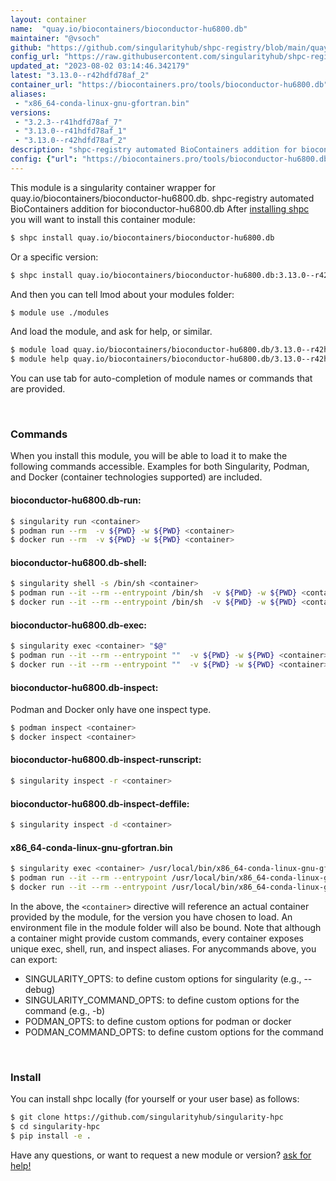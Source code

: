 ```yaml
---
layout: container
name:  "quay.io/biocontainers/bioconductor-hu6800.db"
maintainer: "@vsoch"
github: "https://github.com/singularityhub/shpc-registry/blob/main/quay.io/biocontainers/bioconductor-hu6800.db/container.yaml"
config_url: "https://raw.githubusercontent.com/singularityhub/shpc-registry/main/quay.io/biocontainers/bioconductor-hu6800.db/container.yaml"
updated_at: "2023-08-02 03:14:46.342179"
latest: "3.13.0--r42hdfd78af_2"
container_url: "https://biocontainers.pro/tools/bioconductor-hu6800.db"
aliases:
 - "x86_64-conda-linux-gnu-gfortran.bin"
versions:
 - "3.2.3--r41hdfd78af_7"
 - "3.13.0--r41hdfd78af_1"
 - "3.13.0--r42hdfd78af_2"
description: "shpc-registry automated BioContainers addition for bioconductor-hu6800.db"
config: {"url": "https://biocontainers.pro/tools/bioconductor-hu6800.db", "maintainer": "@vsoch", "description": "shpc-registry automated BioContainers addition for bioconductor-hu6800.db", "latest": {"3.13.0--r42hdfd78af_2": "sha256:0962c0c15f557b146f62f303c4922ca86a266c7b1ba0d406154c003433c643b6"}, "tags": {"3.2.3--r41hdfd78af_7": "sha256:9404631d76a36484c3246f3451869449b1a1c2d224e1f1539ff85fa90466dc6c", "3.13.0--r41hdfd78af_1": "sha256:7d6685d82e39e4e3b985d8b17556878b9addfacf2e24327147e56c31fde17137", "3.13.0--r42hdfd78af_2": "sha256:0962c0c15f557b146f62f303c4922ca86a266c7b1ba0d406154c003433c643b6"}, "docker": "quay.io/biocontainers/bioconductor-hu6800.db", "aliases": {"x86_64-conda-linux-gnu-gfortran.bin": "/usr/local/bin/x86_64-conda-linux-gnu-gfortran.bin"}}
---
```


This module is a singularity container wrapper for quay.io/biocontainers/bioconductor-hu6800.db.
shpc-registry automated BioContainers addition for bioconductor-hu6800.db
After [installing shpc](#install) you will want to install this container module:


```bash
$ shpc install quay.io/biocontainers/bioconductor-hu6800.db
```

Or a specific version:

```bash
$ shpc install quay.io/biocontainers/bioconductor-hu6800.db:3.13.0--r42hdfd78af_2
```

And then you can tell lmod about your modules folder:

```bash
$ module use ./modules
```

And load the module, and ask for help, or similar.

```bash
$ module load quay.io/biocontainers/bioconductor-hu6800.db/3.13.0--r42hdfd78af_2
$ module help quay.io/biocontainers/bioconductor-hu6800.db/3.13.0--r42hdfd78af_2
```

You can use tab for auto-completion of module names or commands that are provided.

<br>

### Commands

When you install this module, you will be able to load it to make the following commands accessible.
Examples for both Singularity, Podman, and Docker (container technologies supported) are included.

#### bioconductor-hu6800.db-run:

```bash
$ singularity run <container>
$ podman run --rm  -v ${PWD} -w ${PWD} <container>
$ docker run --rm  -v ${PWD} -w ${PWD} <container>
```

#### bioconductor-hu6800.db-shell:

```bash
$ singularity shell -s /bin/sh <container>
$ podman run --it --rm --entrypoint /bin/sh  -v ${PWD} -w ${PWD} <container>
$ docker run --it --rm --entrypoint /bin/sh  -v ${PWD} -w ${PWD} <container>
```

#### bioconductor-hu6800.db-exec:

```bash
$ singularity exec <container> "$@"
$ podman run --it --rm --entrypoint ""  -v ${PWD} -w ${PWD} <container> "$@"
$ docker run --it --rm --entrypoint ""  -v ${PWD} -w ${PWD} <container> "$@"
```

#### bioconductor-hu6800.db-inspect:

Podman and Docker only have one inspect type.

```bash
$ podman inspect <container>
$ docker inspect <container>
```

#### bioconductor-hu6800.db-inspect-runscript:

```bash
$ singularity inspect -r <container>
```

#### bioconductor-hu6800.db-inspect-deffile:

```bash
$ singularity inspect -d <container>
```


#### x86_64-conda-linux-gnu-gfortran.bin

```bash
$ singularity exec <container> /usr/local/bin/x86_64-conda-linux-gnu-gfortran.bin
$ podman run --it --rm --entrypoint /usr/local/bin/x86_64-conda-linux-gnu-gfortran.bin   -v ${PWD} -w ${PWD} <container> -c " $@"
$ docker run --it --rm --entrypoint /usr/local/bin/x86_64-conda-linux-gnu-gfortran.bin   -v ${PWD} -w ${PWD} <container> -c " $@"
```



In the above, the `<container>` directive will reference an actual container provided
by the module, for the version you have chosen to load. An environment file in the
module folder will also be bound. Note that although a container
might provide custom commands, every container exposes unique exec, shell, run, and
inspect aliases. For anycommands above, you can export:

 - SINGULARITY_OPTS: to define custom options for singularity (e.g., --debug)
 - SINGULARITY_COMMAND_OPTS: to define custom options for the command (e.g., -b)
 - PODMAN_OPTS: to define custom options for podman or docker
 - PODMAN_COMMAND_OPTS: to define custom options for the command

<br>

### Install

You can install shpc locally (for yourself or your user base) as follows:

```bash
$ git clone https://github.com/singularityhub/singularity-hpc
$ cd singularity-hpc
$ pip install -e .
```

Have any questions, or want to request a new module or version? [ask for help!](https://github.com/singularityhub/singularity-hpc/issues)